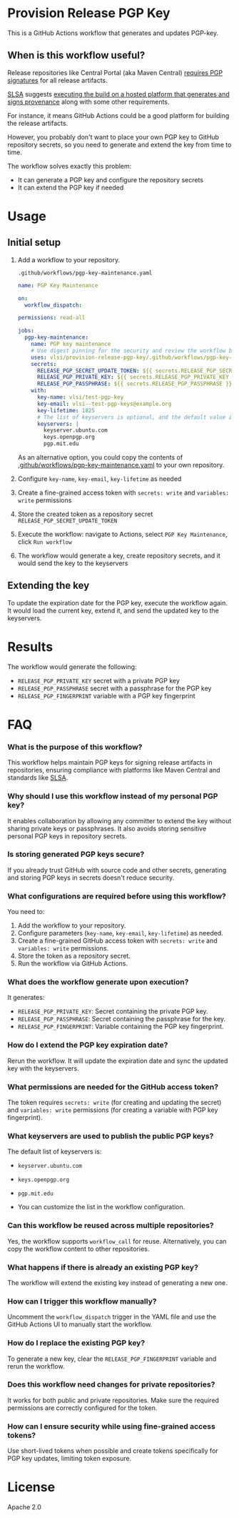 # Provision Release PGP Key

This is a GitHub Actions workflow that generates and updates PGP-key.

## When is this workflow useful?

Release repositories like Central Portal (aka Maven Central) [requires PGP signatures](https://central.sonatype.org/publish/requirements/gpg/)
for all release artifacts.

[SLSA](https://slsa.dev/) suggests [executing the build on a hosted platform that generates and signs provenance](https://slsa.dev/how-to/get-started#slsa-3)
along with some other requirements.

For instance, it means GitHub Actions could be a good platform for building the release artifacts.

However, you probably don't want to place your own PGP key to GitHub repository secrets, so you need to generate and extend the key from time to time.

The workflow solves exactly this problem:
* It can generate a PGP key and configure the repository secrets
* It can extend the PGP key if needed

# Usage

## Initial setup

1. Add a workflow to your repository.

    `.github/workflows/pgp-key-maintenance.yaml`

    ```yaml
    name: PGP Key Maintenance

    on:
      workflow_dispatch:

    permissions: read-all

    jobs:
      pgp-key-maintenance:
        name: PGP key maintenance
        # Use digest pinning for the security and review the workflow before updating the pin
        uses: vlsi/provision-release-pgp-key/.github/workflows/pgp-key-maintenance.yaml@e25e2522533ee5ad5b6f9222a0adbadff7249d4d # v1
        secrets:
          RELEASE_PGP_SECRET_UPDATE_TOKEN: ${{ secrets.RELEASE_PGP_SECRET_UPDATE_TOKEN }}
          RELEASE_PGP_PRIVATE_KEY: ${{ secrets.RELEASE_PGP_PRIVATE_KEY }}
          RELEASE_PGP_PASSPHRASE: ${{ secrets.RELEASE_PGP_PASSPHRASE }}
        with:
          key-name: vlsi/test-pgp-key
          key-email: vlsi--test-pgp-keys@example.org
          key-lifetime: 1825
          # The list of keyservers is optional, and the default value is shown below
          keyservers: |
            keyserver.ubuntu.com
            keys.openpgp.org
            pgp.mit.edu
    ```

    As an alternative option, you could copy the contents of [.github/workflows/pgp-key-maintenance.yaml](.github/workflows/pgp-key-maintenance.yaml)
to your own repository.

2. Configure `key-name`, `key-email`, `key-lifetime` as needed
3. Create a fine-grained access token with `secrets: write` and `variables: write` permissions
4. Store the created token as a repository secret `RELEASE_PGP_SECRET_UPDATE_TOKEN`
5. Execute the workflow: navigate to Actions, select `PGP Key Maintenance`, click `Run workflow`
6. The workflow would generate a key, create repository secrets, and it would send the key to the keyservers

## Extending the key

To update the expiration date for the PGP key, execute the workflow again.
It would load the current key, extend it, and send the updated key to the keyservers.

# Results

The workflow would generate the following:
* `RELEASE_PGP_PRIVATE_KEY` secret with a private PGP key
* `RELEASE_PGP_PASSPHRASE` secret with a passphrase for the PGP key
* `RELEASE_PGP_FINGERPRINT` variable with a PGP key fingerprint

# FAQ

### What is the purpose of this workflow?
This workflow helps maintain PGP keys for signing release artifacts in repositories, ensuring compliance with platforms like Maven Central and standards like [SLSA](https://slsa.dev/).

### Why should I use this workflow instead of my personal PGP key?
It enables collaboration by allowing any committer to extend the key without sharing private keys or passphrases. It also avoids storing sensitive personal PGP keys in repository secrets.

### Is storing generated PGP keys secure?
If you already trust GitHub with source code and other secrets, generating and storing PGP keys in secrets doesn't reduce security.

### What configurations are required before using this workflow?
You need to:
1. Add the workflow to your repository.
2. Configure parameters (`key-name`, `key-email`, `key-lifetime`) as needed.
3. Create a fine-grained GitHub access token with `secrets: write` and `variables: write` permissions.
4. Store the token as a repository secret.
5. Run the workflow via GitHub Actions.

### What does the workflow generate upon execution?
It generates:
- `RELEASE_PGP_PRIVATE_KEY`: Secret containing the private PGP key.
- `RELEASE_PGP_PASSPHRASE`: Secret containing the passphrase for the key.
- `RELEASE_PGP_FINGERPRINT`: Variable containing the PGP key fingerprint.

### How do I extend the PGP key expiration date?
Rerun the workflow. It will update the expiration date and sync the updated key with the keyservers.

### What permissions are needed for the GitHub access token?
The token requires `secrets: write` (for creating and updating the secret) and `variables: write` permissions (for creating
a variable with PGP key fingerprint).

### What keyservers are used to publish the public PGP keys?
The default list of keyservers is:
- `keyserver.ubuntu.com`
- `keys.openpgp.org`
- `pgp.mit.edu`

- You can customize the list in the workflow configuration.

### Can this workflow be reused across multiple repositories?
Yes, the workflow supports `workflow_call` for reuse. Alternatively, you can copy the workflow content to other repositories.

### What happens if there is already an existing PGP key?
The workflow will extend the existing key instead of generating a new one.

### How can I trigger this workflow manually?
Uncomment the `workflow_dispatch` trigger in the YAML file and use the GitHub Actions UI to manually start the workflow.

### How do I replace the existing PGP key?
To generate a new key, clear the `RELEASE_PGP_FINGERPRINT` variable and rerun the workflow.

### Does this workflow need changes for private repositories?
It works for both public and private repositories. Make sure the required permissions are correctly configured for the token.

### How can I ensure security while using fine-grained access tokens?
Use short-lived tokens when possible and create tokens specifically for PGP key updates, limiting token exposure.

# License

Apache 2.0
